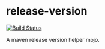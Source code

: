 release-version
========

[![Build Status](https://secure.travis-ci.org/ctron/release-version.png)](http://travis-ci.org/ctron/release-version)

A maven release version helper mojo.



